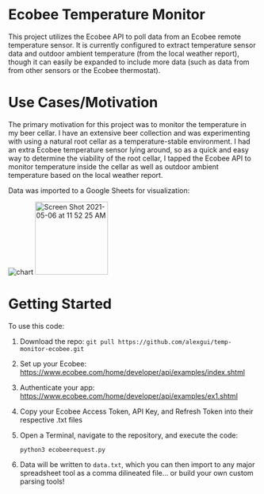 # Ecobee Temperature Monitor
This project utilizes the Ecobee API to poll data from an Ecobee remote temperature sensor. It is currently configured to extract temperature sensor data and outdoor ambient temperature (from the local weather report), though it can easily be expanded to include more data (such as data from from other sensors or the Ecobee thermostat).

# Use Cases/Motivation
The primary motivation for this project was to monitor the temperature in my beer cellar. I have an extensive beer collection and was experimenting with using a natural root cellar as a temperature-stable environment. I had an extra Ecobee temperature sensor lying around, so as a quick and easy way to determine the viability of the root cellar, I tapped the Ecobee API to monitor temperature inside the cellar as well as outdoor ambient temperature based on the local weather report.

Data was imported to a Google Sheets for visualization:

![chart](https://user-images.githubusercontent.com/10524839/117350412-608f5900-ae61-11eb-83dd-1fe9605e7bf2.png)
<img width="147" alt="Screen Shot 2021-05-06 at 11 52 25 AM" src="https://user-images.githubusercontent.com/10524839/117350587-96344200-ae61-11eb-84bd-4f840af662e2.png">

# Getting Started
To use this code:
1. Download the repo: ```git pull https://github.com/alexgui/temp-monitor-ecobee.git```
2. Set up your Ecobee: https://www.ecobee.com/home/developer/api/examples/index.shtml
3. Authenticate your app: https://www.ecobee.com/home/developer/api/examples/ex1.shtml
4. Copy your Ecobee Access Token, API Key, and Refresh Token into their respective .txt files
5. Open a Terminal, navigate to the repository, and execute the code:
  
    ```python3 ecobeerequest.py```
    
6. Data will be written to ```data.txt```, which you can then import to any major spreadsheet tool as a comma dilineated file... or build your own custom parsing tools!

